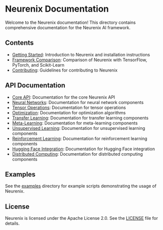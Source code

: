 # Neurenix Documentation

Welcome to the Neurenix documentation! This directory contains comprehensive documentation for the Neurenix AI framework.

## Contents

- [Getting Started](../README.md): Introduction to Neurenix and installation instructions
- [Framework Comparison](FRAMEWORK_COMPARISON.md): Comparison of Neurenix with TensorFlow, PyTorch, and Scikit-Learn
- [Contributing](CONTRIBUTING.md): Guidelines for contributing to Neurenix

## API Documentation

- [Core API](api/core.md): Documentation for the core Neurenix API
- [Neural Networks](api/nn.md): Documentation for neural network components
- [Tensor Operations](api/tensor.md): Documentation for tensor operations
- [Optimization](api/optim.md): Documentation for optimization algorithms
- [Transfer Learning](api/transfer.md): Documentation for transfer learning components
- [Meta-Learning](api/meta.md): Documentation for meta-learning components
- [Unsupervised Learning](api/unsupervised.md): Documentation for unsupervised learning components
- [Reinforcement Learning](api/rl.md): Documentation for reinforcement learning components
- [Hugging Face Integration](api/huggingface.md): Documentation for Hugging Face integration
- [Distributed Computing](api/distributed.md): Documentation for distributed computing components

## Examples

See the [examples](../examples) directory for example scripts demonstrating the usage of Neurenix.

## License

Neurenix is licensed under the Apache License 2.0. See the [LICENSE](../LICENSE) file for details.
